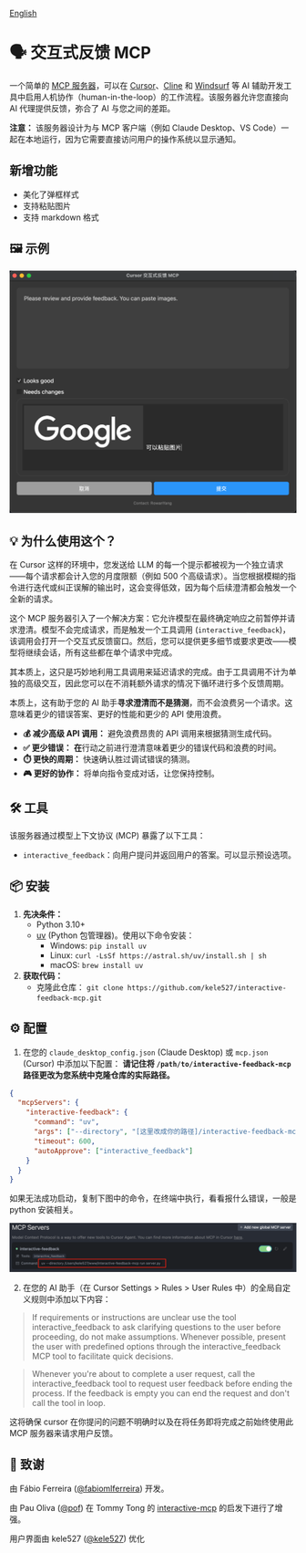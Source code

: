 [English](./README.en.md)

# 🗣️ 交互式反馈 MCP

一个简单的 [MCP 服务器](https://modelcontextprotocol.io/)，可以在 [Cursor](https://www.cursor.com)、[Cline](https://cline.bot) 和 [Windsurf](https://windsurf.com) 等 AI 辅助开发工具中启用人机协作（human-in-the-loop）的工作流程。该服务器允许您直接向 AI 代理提供反馈，弥合了 AI 与您之间的差距。

**注意：** 该服务器设计为与 MCP 客户端（例如 Claude Desktop、VS Code）一起在本地运行，因为它需要直接访问用户的操作系统以显示通知。

## 新增功能

- 美化了弹框样式
- 支持粘贴图片
- 支持 markdown 格式

## 🖼️ 示例

![交互式反馈示例](./demo.png)

## 💡 为什么使用这个？

在 Cursor 这样的环境中，您发送给 LLM 的每一个提示都被视为一个独立请求——每个请求都会计入您的月度限额（例如 500 个高级请求）。当您根据模糊的指令进行迭代或纠正误解的输出时，这会变得低效，因为每个后续澄清都会触发一个全新的请求。

这个 MCP 服务器引入了一个解决方案：它允许模型在最终确定响应之前暂停并请求澄清。模型不会完成请求，而是触发一个工具调用 (`interactive_feedback`)，该调用会打开一个交互式反馈窗口。然后，您可以提供更多细节或要求更改——模型将继续会话，所有这些都在单个请求中完成。

其本质上，这只是巧妙地利用工具调用来延迟请求的完成。由于工具调用不计为单独的高级交互，因此您可以在不消耗额外请求的情况下循环进行多个反馈周期。

本质上，这有助于您的 AI 助手**寻求澄清而不是猜测**，而不会浪费另一个请求。这意味着更少的错误答案、更好的性能和更少的 API 使用浪费。

- **💰 减少高级 API 调用：** 避免浪费昂贵的 API 调用来根据猜测生成代码。
- **✅ 更少错误：** **在**行动之前进行澄清意味着更少的错误代码和浪费的时间。
- **⏱️ 更快的周期：** 快速确认胜过调试错误的猜测。
- **🎮 更好的协作：** 将单向指令变成对话，让您保持控制。

## 🛠️ 工具

该服务器通过模型上下文协议 (MCP) 暴露了以下工具：

- `interactive_feedback`：向用户提问并返回用户的答案。可以显示预设选项。

## 📦 安装

1.  **先决条件：**
    - Python 3.10+
    - [uv](https://github.com/astral-sh/uv) (Python 包管理器)。使用以下命令安装：
      - Windows: `pip install uv`
      - Linux: `curl -LsSf https://astral.sh/uv/install.sh | sh`
      - macOS: `brew install uv`
2.  **获取代码：**
    - 克隆此仓库：
      `git clone https://github.com/kele527/interactive-feedback-mcp.git`

## ⚙️ 配置

1. 在您的 `claude_desktop_config.json` (Claude Desktop) 或 `mcp.json` (Cursor) 中添加以下配置：
   **请记住将 `/path/to/interactive-feedback-mcp` 路径更改为您系统中克隆仓库的实际路径。**

```json
{
  "mcpServers": {
    "interactive-feedback": {
      "command": "uv",
      "args": ["--directory", "[这里改成你的路径]/interactive-feedback-mcp", "run", "server.py"],
      "timeout": 600,
      "autoApprove": ["interactive_feedback"]
    }
  }
}
```

如果无法成功启动，复制下图中的命令，在终端中执行，看看报什么错误，一般是 python 安装相关。

![启动命令](./help.png)

2. 在您的 AI 助手（在 Cursor Settings > Rules > User Rules 中）的全局自定义规则中添加以下内容：

> If requirements or instructions are unclear use the tool interactive_feedback to ask clarifying questions to the user before proceeding, do not make assumptions. Whenever possible, present the user with predefined options through the interactive_feedback MCP tool to facilitate quick decisions.

> Whenever you're about to complete a user request, call the interactive_feedback tool to request user feedback before ending the process. If the feedback is empty you can end the request and don't call the tool in loop.

这将确保 cursor 在你提问的问题不明确时以及在将任务即将完成之前始终使用此 MCP 服务器来请求用户反馈。

## 🙏 致谢

由 Fábio Ferreira ([@fabiomlferreira](https://x.com/fabiomlferreira)) 开发。

由 Pau Oliva ([@pof](https://x.com/pof)) 在 Tommy Tong 的 [interactive-mcp](https://github.com/ttommyth/interactive-mcp) 的启发下进行了增强。

用户界面由 kele527 ([@kele527](https://x.com/jasonya76775253)) 优化
